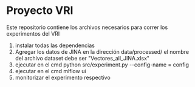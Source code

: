 # Proyecto VRI

Este repositorio contiene los archivos necesarios para correr los experimentos del VRI

1) instalar todas las dependencias
2) Agregar los datos de JINA en la dirección data/processed/ el nombre del archivo dataset debe ser "Vectores_all_JINA.xlsx"
3) ejecutar en el cmd python src/experiment.py --config-name = config
4) ejecutar en el cmd mlflow ui
5) monitorizar el experimento respectivo
